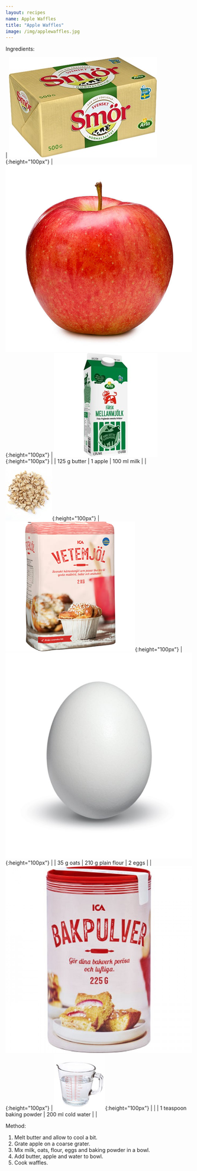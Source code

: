 ```yaml
---
layout: recipes
name: Apple Waffles
title: "Apple Waffles"
image: /img/applewaffles.jpg
---
```


Ingredients:

| ![Butter](/img/butter.jpg){:height="100px"} | ![Apple](/img/apple.jpg){:height="100px"} | ![Milk](/img/milk.jpg){:height="100px"} |
| 125 g butter | 1 apple | 100 ml milk |
| ![Oats](/img/oats.jpg){:height="100px"} | ![Flour](/img/flour.jpg){:height="100px"} | ![Egg](/img/egg.jpg){:height="100px"} |
| 35 g oats | 210 g plain flour | 2 eggs |
| ![Baking powder](/img/bakingpowder.jpg){:height="100px"} | ![Water](/img/water.jpg){:height="100px"} |  |
| 1 teaspoon baking powder | 200 ml cold water |  |

Method:
1. Melt butter and allow to cool a bit.
2. Grate apple on a coarse grater.
3. Mix milk, oats, flour, eggs and baking powder in a bowl.
4. Add butter, apple and water to bowl.
5. Cook waffles.